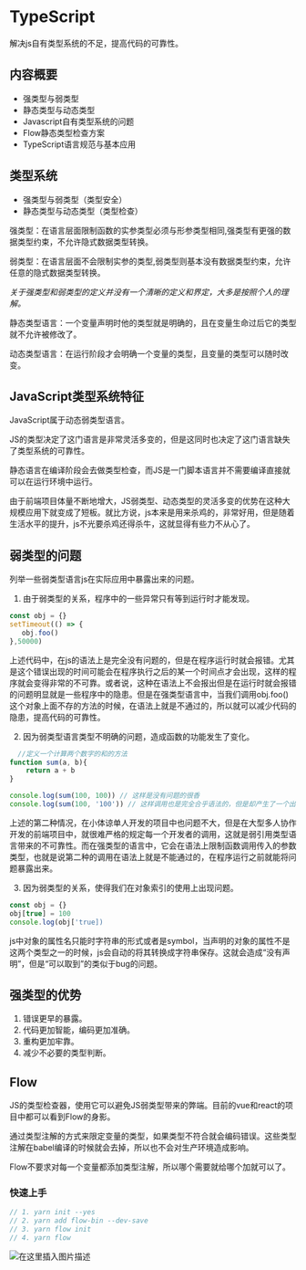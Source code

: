 # TypeScript

 解决js自有类型系统的不足，提高代码的可靠性。

 ## 内容概要

 - 强类型与弱类型
 - 静态类型与动态类型
 - Javascript自有类型系统的问题
 - Flow静态类型检查方案
 - TypeScript语言规范与基本应用

 ## 类型系统

 - 强类型与弱类型（类型安全）
 - 静态类型与动态类型（类型检查）

 强类型：在语言层面限制函数的实参类型必须与形参类型相同,强类型有更强的数据类型约束，不允许隐式数据类型转换。

 弱类型：在语言层面不会限制实参的类型,弱类型则基本没有数据类型约束，允许任意的隐式数据类型转换。

 *关于强类型和弱类型的定义并没有一个清晰的定义和界定，大多是按照个人的理解。*

 静态类型语言：一个变量声明时他的类型就是明确的，且在变量生命过后它的类型就不允许被修改了。
 
 动态类型语言：在运行阶段才会明确一个变量的类型，且变量的类型可以随时改变。

 ## JavaScript类型系统特征

 JavaScript属于动态弱类型语言。

 JS的类型决定了这门语言是非常灵活多变的，但是这同时也决定了这门语言缺失了类型系统的可靠性。

 静态语言在编译阶段会去做类型检查，而JS是一门脚本语言并不需要编译直接就可以在运行环境中运行。

 由于前端项目体量不断地增大，JS弱类型、动态类型的灵活多变的优势在这种大规模应用下就变成了短板。就比方说，js本来是用来杀鸡的，非常好用，但是随着生活水平的提升，js不光要杀鸡还得杀牛，这就显得有些力不从心了。

 ## 弱类型的问题
 
 列举一些弱类型语言js在实际应用中暴露出来的问题。

1. 由于弱类型的关系，程序中的一些异常只有等到运行时才能发现。

 ```javascript
const obj = {}
setTimeout(() => {
    obj.foo()
},50000)
 ```
 
 上述代码中，在js的语法上是完全没有问题的，但是在程序运行时就会报错。尤其是这个错误出现的时间可能会在程序执行之后的某一个时间点才会出现，这样的程序就会变得非常的不可靠。或者说，这种在语法上不会报出但是在运行时就会报错的问题明显就是一些程序中的隐患。但是在强类型语言中，当我们调用obj.foo()这个对象上面不存的方法的时候，在语法上就是不通过的，所以就可以减少代码的隐患，提高代码的可靠性。

2. 因为弱类型语言类型不明确的问题，造成函数的功能发生了变化。

```javascript
  //定义一个计算两个数字的和的方法
function sum(a, b){
    return a + b
}

console.log(sum(100, 100)) // 这样是没有问题的很香
console.log(sum(100, '100')) // 这样调用也是完全合乎语法的，但是却产生了一个出乎意料的结果
 ```

 上述的第二种情况，在小体谅单人开发的项目中也问题不大，但是在大型多人协作开发的前端项目中，就很难严格的规定每一个开发者的调用，这就是弱引用类型语言带来的不可靠性。而在强类型的语言中，它会在语法上限制函数调用传入的参数类型，也就是说第二种的调用在语法上就是不能通过的，在程序运行之前就能将问题暴露出来。

3. 因为弱类型的关系，使得我们在对象索引的使用上出现问题。

```javascript
const obj = {}
obj[true] = 100
console.log(obj['true])
 ```

 js中对象的属性名只能时字符串的形式或者是symbol，当声明的对象的属性不是这两个类型之一的时候，js会自动的将其转换成字符串保存。这就会造成“没有声明”，但是“可以取到”的类似于bug的问题。

 ## 强类型的优势

 1. 错误更早的暴露。
 2. 代码更加智能，编码更加准确。
 3. 重构更加牢靠。
 4. 减少不必要的类型判断。

 ## Flow
 
 JS的类型检查器，使用它可以避免JS弱类型带来的弊端。目前的vue和react的项目中都可以看到Flow的身影。

 通过类型注解的方式来限定变量的类型，如果类型不符合就会编码错误。这些类型注解在babel编译的时候就会去掉，所以也不会对生产环境造成影响。

 Flow不要求对每一个变量都添加类型注解，所以哪个需要就给哪个加就可以了。

 ### 快速上手

 ```javascript
// 1. yarn init --yes
// 2. yarn add flow-bin --dev-save
// 3. yarn flow init
// 4. yarn flow
 ```
 ![在这里插入图片描述](https://img-blog.csdnimg.cn/20200519220645853.png?x-oss-process=image/watermark,type_ZmFuZ3poZW5naGVpdGk,shadow_10,text_aHR0cHM6Ly9ibG9nLmNzZG4ubmV0L2Zhbmd4dWFuMTUwOQ==,size_16,color_FFFFFF,t_70)





